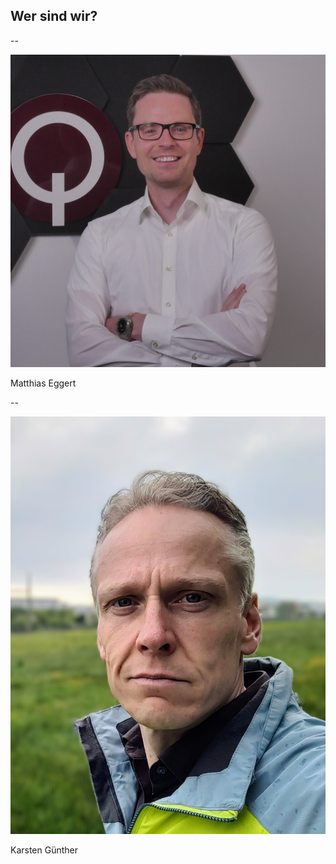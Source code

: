 ## Wer sind wir?

--

![Matthias](images/matthias.png) <!-- .element width="40%" -->

Matthias Eggert

--

![Karsten](images/karsten.jpg) <!-- .element width="30%" -->

Karsten Günther
